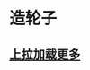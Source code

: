 # 造轮子

## [上拉加载更多](https://liangweibiao.github.io/Wheels/package/%E4%B8%8A%E6%8B%89%E5%8A%A0%E8%BD%BD%E6%9B%B4%E5%A4%9A/index.html)

